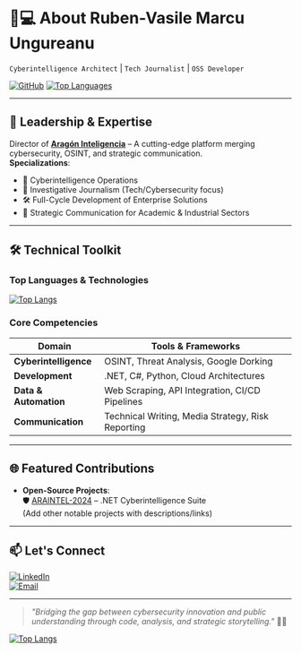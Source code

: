 # 🧑💻 **About Ruben-Vasile Marcu Ungureanu**  
`Cyberintelligence Architect` | `Tech Journalist` | `OSS Developer`

[![GitHub](https://img.shields.io/badge/GitHub-Profile-181717?style=for-the-badge&logo=github)](https://github.com/rubenvmu)
[![Top Languages](https://img.shields.io/badge/Top_Langs-View%20Stats-blue?style=for-the-badge&logo=github)](https://github.com/rubenvmu?tab=repositories)

---

## 🏢 **Leadership & Expertise**
Director of **[Aragón Inteligencia](https://aragoninteligencia.es)** – A cutting-edge platform merging cybersecurity, OSINT, and strategic communication.  
**Specializations**:  
- 🔐 Cyberintelligence Operations  
- 📰 Investigative Journalism (Tech/Cybersecurity focus)  
- 🛠️ Full-Cycle Development of Enterprise Solutions  
- 🎯 Strategic Communication for Academic & Industrial Sectors  

---

## 🛠️ **Technical Toolkit**
### **Top Languages & Technologies**
[![Top Langs](https://github-readme-stats.vercel.app/api/top-langs/?username=rubenvmu&layout=compact&theme=dark&hide_border=true)](https://github.com/rubenvmu)

### **Core Competencies**
| **Domain**               | **Tools & Frameworks**                          |
|--------------------------|-------------------------------------------------|
| **Cyberintelligence**    | OSINT, Threat Analysis, Google Dorking          |
| **Development**          | .NET, C#, Python, Cloud Architectures           |
| **Data & Automation**    | Web Scraping, API Integration, CI/CD Pipelines  |
| **Communication**        | Technical Writing, Media Strategy, Risk Reporting|

---

## 🌐 **Featured Contributions**
- **Open-Source Projects**:  
  🛡️ [ARAINTEL-2024](https://github.com/rvmu-araintel) – .NET Cyberintelligence Suite  
  (Add other notable projects with descriptions/links)

---

## 📫 **Let's Connect**
[![LinkedIn](https://img.shields.io/badge/LinkedIn-Connect%20Professionally-blue?style=flat&logo=linkedin)](https://www.linkedin.com/in/ruben-vasile-marcu-ungureanu)  
[![Email](https://img.shields.io/badge/Email-Drop%20a%20Message-red?style=flat&logo=gmail)](mailto:your.email@example.com)

---

> *"Bridging the gap between cybersecurity innovation and public understanding through code, analysis, and strategic storytelling."* 🔗💡

[![Top Langs](https://github-readme-stats.vercel.app/api/top-langs/?username=rubenvmu&layout=pie)](https://github.com/anuraghazra/github-readme-stats)
